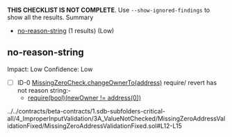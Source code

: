 **THIS CHECKLIST IS NOT COMPLETE**. Use `--show-ignored-findings` to show all the results.
Summary
 - [no-reason-string](#no-reason-string) (1 results) (Low)
## no-reason-string
Impact: Low
Confidence: Low
 - [ ] ID-0
[MissingZeroCheck.changeOwnerTo(address)](../../contracts/beta-contracts/1.sdb-subfolders-critical-all/4_ImproperInputValidation/3A_ValueNotChecked/MissingZeroAddressValidationFixed/MissingZeroAddressValidationFixed.sol#L12-L15) require/ revert has not reason string:- 
	- [require(bool)(newOwner != address(0))](../../contracts/beta-contracts/1.sdb-subfolders-critical-all/4_ImproperInputValidation/3A_ValueNotChecked/MissingZeroAddressValidationFixed/MissingZeroAddressValidationFixed.sol#L13)

../../contracts/beta-contracts/1.sdb-subfolders-critical-all/4_ImproperInputValidation/3A_ValueNotChecked/MissingZeroAddressValidationFixed/MissingZeroAddressValidationFixed.sol#L12-L15


